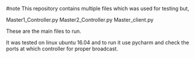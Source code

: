 #note
This repository contains multiple files which was used for testing but,

Master1_Controller.py
Master2_Controller.py
Master_client.py

These are the main files to run.

It was tested on linux ubuntu 16.04 and to run it use pycharm and check the ports at which controller for proper broadcast.
